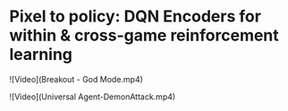 # Pixel to policy: DQN Encoders for within & cross-game reinforcement learning


![Video](Breakout - God Mode.mp4)

![Video](Universal Agent-DemonAttack.mp4)


